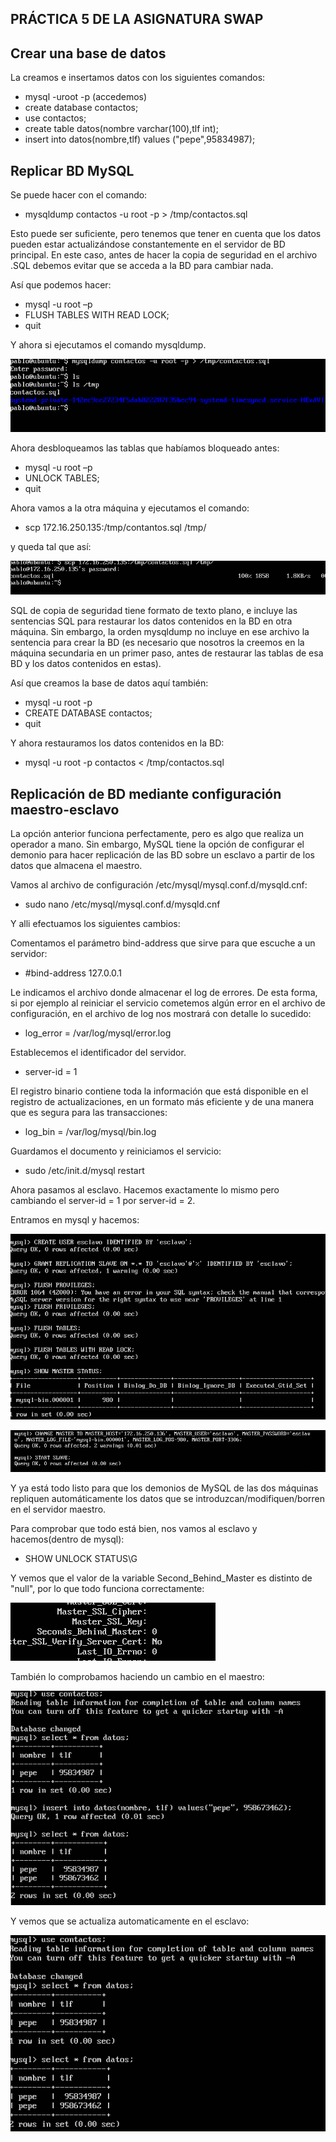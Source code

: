## PRÁCTICA 5 DE LA ASIGNATURA SWAP

## Crear una base de datos
La creamos e insertamos datos con los siguientes comandos:

- mysql -uroot -p (accedemos)
- create database contactos;
- use contactos;
- create table datos(nombre varchar(100),tlf int);
- insert into datos(nombre,tlf) values ("pepe",95834987);

## Replicar BD MySQL

Se puede hacer con el comando:

- mysqldump contactos -u root -p > /tmp/contactos.sql

Esto puede ser suficiente, pero tenemos que tener en cuenta que los datos pueden estar actualizándose constantemente en el servidor de BD principal. En este caso, antes de hacer la copia de seguridad en el archivo .SQL debemos evitar que se acceda a la BD para cambiar nada.

Así que podemos hacer:

- mysql -u root –p
- FLUSH TABLES WITH READ LOCK;
- quit

Y ahora si ejecutamos el comando mysqldump.

![Imagen copia](./img/copia.png)

Ahora desbloqueamos las tablas que habíamos bloqueado antes:

- mysql -u root –p
- UNLOCK TABLES;
- quit

Ahora vamos a la otra máquina y ejecutamos el comando:

- scp 172.16.250.135:/tmp/contantos.sql /tmp/

y queda tal que así:

![Imagen scp](./img/scp.png)

SQL de copia de seguridad tiene formato de
texto plano, e incluye las sentencias SQL para restaurar los datos contenidos en la BD
en otra máquina. Sin embargo, la orden mysqldump no incluye en ese archivo la
sentencia para crear la BD (es necesario que nosotros la creemos en la máquina
secundaria en un primer paso, antes de restaurar las tablas de esa BD y los datos
contenidos en estas).

Así que creamos la base de datos aquí también:

- mysql -u root -p
- CREATE DATABASE contactos;
- quit

Y ahora restauramos los datos contenidos en la BD:
- mysql -u root -p contactos < /tmp/contactos.sql

## Replicación de BD mediante configuración maestro-esclavo

La opción anterior funciona perfectamente, pero es algo que realiza un operador a
mano. Sin embargo, MySQL tiene la opción de configurar el demonio para hacer
replicación de las BD sobre un esclavo a partir de los datos que almacena el maestro.

Vamos al archivo de configuración /etc/mysql/mysql.conf.d/mysqld.cnf:

- sudo nano /etc/mysql/mysql.conf.d/mysqld.cnf

Y alli efectuamos los siguientes cambios:

Comentamos el parámetro bind-address que sirve para que escuche a un servidor:

- #bind-address 127.0.0.1

Le indicamos el archivo donde almacenar el log de errores. De esta forma, si por
ejemplo al reiniciar el servicio cometemos algún error en el archivo de configuración,
en el archivo de log nos mostrará con detalle lo sucedido:

- log_error = /var/log/mysql/error.log

Establecemos el identificador del servidor.

- server-id = 1

El registro binario contiene toda la información que está disponible en el registro de
actualizaciones, en un formato más eficiente y de una manera que es segura para las
transacciones:

- log_bin = /var/log/mysql/bin.log

Guardamos el documento y reiniciamos el servicio:

- sudo /etc/init.d/mysql restart

Ahora pasamos al esclavo. Hacemos exactamente lo mismo pero cambiando el server-id = 1 por server-id = 2.

Entramos en mysql y hacemos:

![Imagen sql](./img/sql.png)

![Imagen esclavo](./img/esclavo.png)

Y ya está todo listo para que los demonios de
MySQL de las dos máquinas repliquen automáticamente los datos que se
introduzcan/modifiquen/borren en el servidor maestro.

Para comprobar que todo está bien, nos vamos al esclavo y hacemos(dentro de mysql):

- SHOW UNLOCK STATUS\G

Y vemos que el valor de la variable Second_Behind_Master es distinto de "null", por lo que todo funciona correctamente:

![Imagen status](./img/status.png)

También lo comprobamos haciendo un cambio en el maestro:

![Imagen maestro](./img/maestro.png)

Y vemos que se actualiza automaticamente en el esclavo:

![Imagen esclavo2](./img/esclavo2.png)
